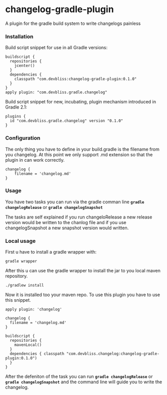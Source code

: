 changelog-gradle-plugin
=======================

A plugin for the gradle build system to write changelogs painless


### Installation

Build script snippet for use in all Gradle versions:

```
buildscript {
  repositories {
    jcenter()
  }
  dependencies {
    classpath "com.devbliss:changelog-gradle-plugin:0.1.0"
  }
}
apply plugin: "com.devbliss.gradle.changelog"

```

Build script snippet for new, incubating, plugin mechanism introduced in Gradle 2.1:

```
plugins {
  id "com.devbliss.gradle.changelog" version "0.1.0"
}

```
### Configuration

The only thing you have to define in your build.gradle is the filename from you changelog. At this point we only support .md extension so that the plugin in can work correctly. 

```
changelog {
	filename = 'changelog.md'
}

```

### Usage

You have two tasks you can run via the gradle comman line **`gradle changelogRelease`** or **`gradle changelogSnapshot`**

The tasks are self explained if you run changeloRelease a new release version would be written to the chanlog file and if you use changelogSnapshot a new snapshot version would written.

### Local usage

First u have to install a gradle wrapper with:

```
gradle wrapper
```

After this u can use the gradle wrapper to install the jar to you local maven repository.

```
./gradlew install
```

Now it is installed too your maven repo.
To use this plugin you have to use this snippet.

```
apply plugin: 'changelog'

changelog {
  filename = 'changelog.md'
}

buildscript {
  repositories {
    mavenLocal()
  }
  dependencies { classpath "com.devbliss.changelog:changelog-gradle-plugin:0.1.0")
  }
}
```

After the defeniton of the task you can run **`gradle changelogRelease`** or **`gradle changelogSnapshot`**
and the command line will guide you to write the changelog.


